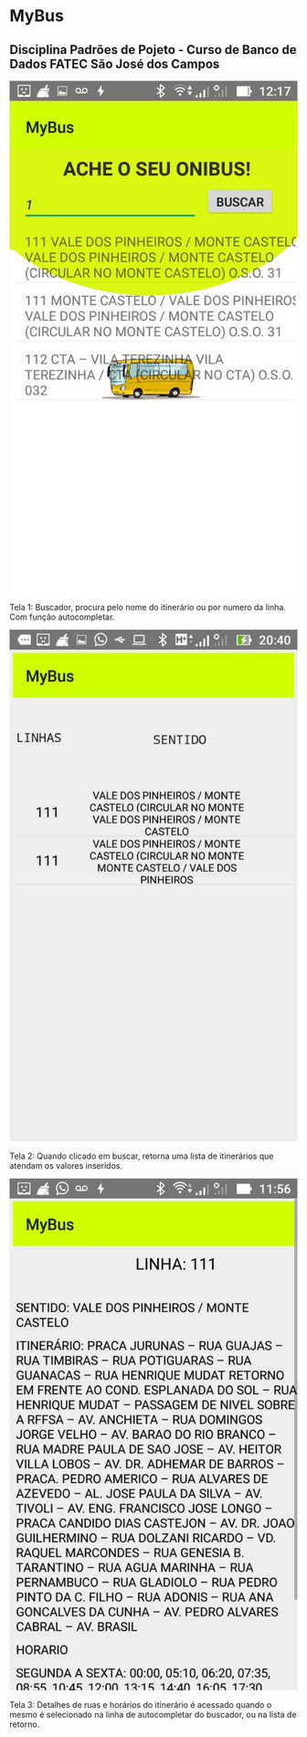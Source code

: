 # MyBus
## Disciplina Padrões de Pojeto - Curso de Banco de Dados FATEC São José dos Campos

![Imagem do Aplicativo](https://github.com/AndreMaurilio/MyBus/blob/master/mybus%20t1.jpg?raw=true)

Tela 1: Buscador, procura pelo nome do itinerário ou por numero da linha. Com função autocompletar.


![Imagem do Aplicativo](https://github.com/AndreMaurilio/MyBus/blob/master/mybus%20t2.jpg?raw=true)

Tela 2: Quando clicado em buscar, retorna uma lista de itinerários que atendam os valores inseridos.

![Imagem do Aplicativo](https://github.com/AndreMaurilio/MyBus/blob/master/mybus%20t3.jpg?raw=true)

Tela 3: Detalhes de ruas e horários do itinerário é acessado quando o mesmo é selecionado na linha de autocompletar do buscador, ou na lista de retorno.

